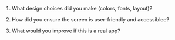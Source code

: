 1. What design choices did you make (colors, fonts, layout)?

2. How did you ensure the screen is user-friendly and accessiblee?

3. What would you improve if this is a real app?
